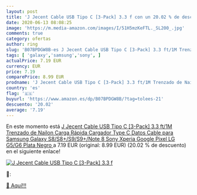 ```yaml
---
layout: post
title: 'J Jecent Cable USB Tipo C [3-Pack] 3.3 f con un 20.02 % de descuento'
date: 2020-06-13 08:08:25
image: 'https://m.media-amazon.com/images/I/51H5mzKeFTL._SL200_.jpg'
comments: true
category: ofertas
author: ring
slug: 'B07BPDGW8B-es J Jecent Cable USB Tipo C [3-Pack] 3.3 ft/1M Trenzado de...'
tags: [ 'galaxy','samsung','sony', ]
actualPrice: 7.19 EUR
currency: EUR
price: 7.19
comparePrice: 8.99 EUR
prodname: 'J Jecent Cable USB Tipo C [3-Pack] 3.3 ft/1M Trenzado de Nailon Carga Rápida Cargador Type C Datos Cable para Samsung Galaxy S8/S8+/S9/S9+/Note 8 Sony Xperia Google Pixel LG G5/G6  Plata Negro '
country: 'es'
flag: '🇪🇸'
buyurl: 'https://www.amazon.es/dp/B07BPDGW8B/?tag=tolees-21'
descuento: '20.02'
average: '7.19'
---
```


En este momento está [J Jecent Cable USB Tipo C [3-Pack] 3.3 ft/1M Trenzado de Nailon Carga Rápida Cargador Type C Datos Cable para Samsung Galaxy S8/S8+/S9/S9+/Note 8 Sony Xperia Google Pixel LG G5/G6  Plata Negro ](https://www.amazon.es/dp/B07BPDGW8B/?tag=tolees-21) a 7.19 EUR (original: 8.99 EUR) (20.02 %  de descuento) en el siguiente enlace!

[![J Jecent Cable USB Tipo C [3-Pack] 3.3 f](https://m.media-amazon.com/images/I/51H5mzKeFTL._SL200_.jpg)](https://www.amazon.es/dp/B07BPDGW8B/?tag=tolees-21)

🔎:


[🛒 Aquí!!!](https://www.amazon.es/dp/B07BPDGW8B/?tag=tolees-21)
